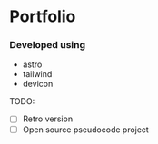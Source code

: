 # Portfolio

### Developed using

- astro
- tailwind
- devicon

TODO:
- [ ] Retro version
- [ ] Open source pseudocode project
